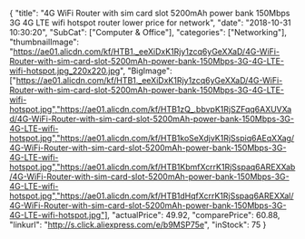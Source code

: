 {
	"title": "4G WiFi Router with sim card slot 5200mAh power bank 150Mbps 3G 4G LTE wifi hotspot router lower price for network",
	"date": "2018-10-31 10:30:20",
	"SubCat": ["Computer & Office"],
	"categories": ["Networking"],
	"thumbnailImage": "https://ae01.alicdn.com/kf/HTB1._eeXiDxK1Rjy1zcq6yGeXXaD/4G-WiFi-Router-with-sim-card-slot-5200mAh-power-bank-150Mbps-3G-4G-LTE-wifi-hotspot.jpg_220x220.jpg",
	"BigImage": ["https://ae01.alicdn.com/kf/HTB1._eeXiDxK1Rjy1zcq6yGeXXaD/4G-WiFi-Router-with-sim-card-slot-5200mAh-power-bank-150Mbps-3G-4G-LTE-wifi-hotspot.jpg","https://ae01.alicdn.com/kf/HTB1zQ_.bbvpK1RjSZFqq6AXUVXad/4G-WiFi-Router-with-sim-card-slot-5200mAh-power-bank-150Mbps-3G-4G-LTE-wifi-hotspot.jpg","https://ae01.alicdn.com/kf/HTB1koSeXdjvK1RjSspiq6AEqXXag/4G-WiFi-Router-with-sim-card-slot-5200mAh-power-bank-150Mbps-3G-4G-LTE-wifi-hotspot.jpg","https://ae01.alicdn.com/kf/HTB1KbmfXcrrK1RjSspaq6AREXXab/4G-WiFi-Router-with-sim-card-slot-5200mAh-power-bank-150Mbps-3G-4G-LTE-wifi-hotspot.jpg","https://ae01.alicdn.com/kf/HTB1dHqfXcrrK1RjSspaq6AREXXal/4G-WiFi-Router-with-sim-card-slot-5200mAh-power-bank-150Mbps-3G-4G-LTE-wifi-hotspot.jpg"],
	"actualPrice": 49.92,
	"comparePrice": 60.88,
	"linkurl": "http://s.click.aliexpress.com/e/b9MSP75e",
	"inStock": 75
}
